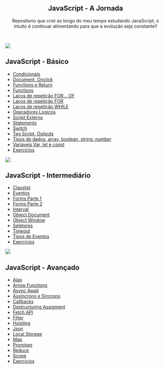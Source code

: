 <p align="center">
  <h2 align="center">JavaScript - A Jornada</h2>
  <p align="center">Repositorio que criei ao longo do meu tempo estudando JavaScript, o intuito é continuar alimentando para que a evolução seja constante!!<p>
  

<br>

![](https://i.imgur.com/waxVImv.png)



<h2>JavaScript - Básico</h2>

- [Condicionais](https://github.com/crohnaro/javascript-exercicios/tree/master/JavaScript%20B%C3%A1sico/Conte%C3%BAdo/Condicionais)
- [Document, Onclick](https://github.com/crohnaro/javascript-exercicios/tree/master/JavaScript%20B%C3%A1sico/Conte%C3%BAdo/Document%2C%20Onclick)
- [Functions e Return](https://github.com/crohnaro/javascript-exercicios/tree/master/JavaScript%20B%C3%A1sico/Conte%C3%BAdo/Functions%20e%20Return)
- [Functions](https://github.com/crohnaro/javascript-exercicios/tree/master/JavaScript%20B%C3%A1sico/Conte%C3%BAdo/Functions%20e%20Return)
- [Laços de repetição FOR... OF](https://github.com/crohnaro/javascript-exercicios/tree/master/JavaScript%20B%C3%A1sico/Conte%C3%BAdo/La%C3%A7os%20de%20repeti%C3%A7%C3%A3o%20FOR...%20OF)
- [Laços de repetição FOR](https://github.com/crohnaro/javascript-exercicios/tree/master/JavaScript%20B%C3%A1sico/Conte%C3%BAdo/La%C3%A7os%20de%20repeti%C3%A7%C3%A3o%20FOR)
- [Laços de repetição WHILE](https://github.com/crohnaro/javascript-exercicios/tree/master/JavaScript%20B%C3%A1sico/Conte%C3%BAdo/La%C3%A7os%20de%20repeti%C3%A7%C3%A3o%20WHILE)
- [Operadores Logicos](https://github.com/crohnaro/javascript-exercicios/tree/master/JavaScript%20B%C3%A1sico/Conte%C3%BAdo/Operadores%20Logicos)
- [Script Externo](https://github.com/crohnaro/javascript-exercicios/tree/master/JavaScript%20B%C3%A1sico/Conte%C3%BAdo/Script%20Externo)
- [Statements](https://github.com/crohnaro/javascript-exercicios/tree/master/JavaScript%20B%C3%A1sico/Conte%C3%BAdo/Statements)
- [Switch](https://github.com/crohnaro/javascript-exercicios/tree/master/JavaScript%20B%C3%A1sico/Conte%C3%BAdo/Switch)
- [Tag Script, Outputs](https://github.com/crohnaro/javascript-exercicios/tree/master/JavaScript%20B%C3%A1sico/Conte%C3%BAdo/Tag%20Script%2C%20Outputs)
- [Tipos de dados, array, boolean, string, number](https://github.com/crohnaro/javascript-exercicios/tree/master/JavaScript%20B%C3%A1sico/Conte%C3%BAdo/Tipos%20de%20dados%2C%20array%2C%20boolean%2C%20string%2C%20number)
- [Variaveis Var, let e const](https://github.com/crohnaro/javascript-exercicios/tree/master/JavaScript%20B%C3%A1sico/Conte%C3%BAdo/Variaveis%20Var%2C%20let%20e%20const)
- [Exercicios](https://github.com/crohnaro/javascript-exercicios/tree/master/JavaScript%20B%C3%A1sico/Exerc%C3%ADcios)

![](https://i.imgur.com/waxVImv.png)

<h2>JavaScript - Intermediário</h2>


  
  - [Classlist](https://github.com/crohnaro/javascript-exercicios/tree/master/JavaScript%20Intermedi%C3%A1rio/Conte%C3%BAdo/Classlist)
  - [Eventos](https://github.com/crohnaro/javascript-exercicios/tree/master/JavaScript%20Intermedi%C3%A1rio/Conte%C3%BAdo/Eventos)
  - [Forms Parte 1](https://github.com/crohnaro/javascript-exercicios/tree/master/JavaScript%20Intermedi%C3%A1rio/Conte%C3%BAdo/Form%20P1)
  - [Forms Parte 2](https://github.com/crohnaro/javascript-exercicios/tree/master/JavaScript%20Intermedi%C3%A1rio/Conte%C3%BAdo/Form%20P2)
  - [Interval](https://github.com/crohnaro/javascript-exercicios/tree/master/JavaScript%20Intermedi%C3%A1rio/Conte%C3%BAdo/Interval)
  - [Object Document](https://github.com/crohnaro/javascript-exercicios/tree/master/JavaScript%20Intermedi%C3%A1rio/Conte%C3%BAdo/Object%20Document)
  - [Object Window](https://github.com/crohnaro/javascript-exercicios/tree/master/JavaScript%20Intermedi%C3%A1rio/Conte%C3%BAdo/Object%20Window)
  - [Seletores](https://github.com/crohnaro/javascript-exercicios/tree/master/JavaScript%20Intermedi%C3%A1rio/Conte%C3%BAdo/Seletores)
  - [Timeout](https://github.com/crohnaro/javascript-exercicios/tree/master/JavaScript%20Intermedi%C3%A1rio/Conte%C3%BAdo/Timeout)
  - [Tipos de Eventos](https://github.com/crohnaro/javascript-exercicios/tree/master/JavaScript%20Intermedi%C3%A1rio/Conte%C3%BAdo/Tipos%20de%20Eventos)
  - [Exercicios](https://github.com/crohnaro/javascript-exercicios/tree/master/JavaScript%20Intermedi%C3%A1rio/Exerc%C3%ADcios)
  
  
![](https://i.imgur.com/waxVImv.png)

<h2>JavaScript - Avançado</h2>

  - [Ajax](https://github.com/crohnaro/javascript-exercicios/tree/master/JavaScript%20Avan%C3%A7ado/Conte%C3%BAdo/AJAX)
  - [Arrow Functions](https://github.com/crohnaro/javascript-exercicios/tree/master/JavaScript%20Avan%C3%A7ado/Conte%C3%BAdo/Arrow%20Functions)
  - [Async Await](https://github.com/crohnaro/javascript-exercicios/tree/master/JavaScript%20Avan%C3%A7ado/Conte%C3%BAdo/Async%20Await)
  - [Assíncrono e Síncrono](https://github.com/crohnaro/javascript-exercicios/tree/master/JavaScript%20Avan%C3%A7ado/Conte%C3%BAdo/Async%20vs%20Sync)
  - [Callbacks](https://github.com/crohnaro/javascript-exercicios/tree/master/JavaScript%20Avan%C3%A7ado/Conte%C3%BAdo/Callbacks)
  - [Destructuring Assigment](https://github.com/crohnaro/javascript-exercicios/tree/master/JavaScript%20Avan%C3%A7ado/Conte%C3%BAdo/Destructuring%20Assigment)
  - [Fetch API](https://github.com/crohnaro/javascript-exercicios/tree/master/JavaScript%20Avan%C3%A7ado/Conte%C3%BAdo/FETCH%20API)
  - [Filter](https://github.com/crohnaro/javascript-exercicios/tree/master/JavaScript%20Avan%C3%A7ado/Conte%C3%BAdo/Filter)
  - [Hoisting](https://github.com/crohnaro/javascript-exercicios/tree/master/JavaScript%20Avan%C3%A7ado/Conte%C3%BAdo/Hoisting)
  - [Json](https://github.com/crohnaro/javascript-exercicios/tree/master/JavaScript%20Avan%C3%A7ado/Conte%C3%BAdo/JSON)
  - [Local Storage](https://github.com/crohnaro/javascript-exercicios/tree/master/JavaScript%20Avan%C3%A7ado/Conte%C3%BAdo/Local%20Storage)
  - [Map](https://github.com/crohnaro/javascript-exercicios/tree/master/JavaScript%20Avan%C3%A7ado/Conte%C3%BAdo/Map)
  - [Promises](https://github.com/crohnaro/javascript-exercicios/tree/master/JavaScript%20Avan%C3%A7ado/Conte%C3%BAdo/PROMISE)
  - [Reduce](https://github.com/crohnaro/javascript-exercicios/tree/master/JavaScript%20Avan%C3%A7ado/Conte%C3%BAdo/Reduce)
  - [Scope](https://github.com/crohnaro/javascript-exercicios/tree/master/JavaScript%20Avan%C3%A7ado/Conte%C3%BAdo/scope)
  - [Exercícios](https://github.com/crohnaro/javascript-exercicios/tree/master/JavaScript%20Avan%C3%A7ado/Exercicios)
  


